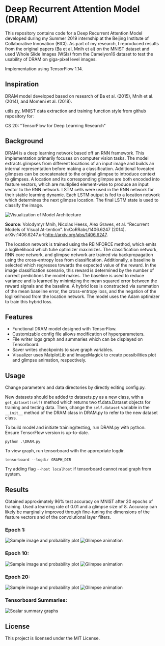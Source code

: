 # Deep Recurrent Attention Model (DRAM)
This repository contains code for a Deep Recurrent Attention Model developed during my Summer 2019 internship at the Beijing Institute of Collaborative Innovation (BICI). As part of my research, I reproduced results from the original papers (Ba et al, Mnih et al) on the MNIST dataset and used Whole Slide Images (WSIs) from the Camelyon16 dataset to test the usability of DRAM on giga-pixel level images.

Implementation using TensorFlow 1.14.

## Inspiration
DRAM model developed based on research of Ba et al. (2015), Mnih et al. (2014), and Momeni et al. (2018).

utils.py, MNIST data extraction and training function style from github repository for: 

CS 20: "TensorFlow for Deep Learning Research" 

## Background 
DRAM is a deep learning network based off an RNN framework. This implementation primarily focuses on computer vision tasks. The model extracts glimpses from different locations of an input image and builds an internal representation before making a classification. Additional foveated glimpses can be concatenated to the original glimpse to introduce context to glimpses. A location and its corresponding glimpse are both encoded into feature vectors, which are multiplied element-wise to produce an input vector to the RNN network. LSTM cells were used in the RNN network for their stable learning dynamic. Each LSTM output is fed to a location network which determines the next glimpse location. The final LSTM state is used to classify the image. 

![Visualization of Model Architecture](https://github.com/theowu23451/DRAM/blob/master/media/DRAM%20Architecture.JPG)

**Source:** Volodymyr Mnih, Nicolas Heess, Alex Graves, et al. “Recurrent Models of Visual At-tention”. In:CoRRabs/1406.6247 (2014). arXiv:1406.6247.url:http://arxiv.org/abs/1406.6247.

The location network is trained using the REINFORCE method, which emits a loglikelihood which tuhe optimizer maximizes. The classification network, RNN core network, and glimpse network are trained via backpropagation using the cross-entropy loss from classification. Additionally, a baseline is selected which regresses towards the expected value of the reward. In the image classification scenario, this reward is determined by the number of correct predictions the model makes. The baseline is used to reduce variance and is learned by minimizing the mean squared error between the reward signals and the baseline. A hybrid loss is constructed via summation of the mean baseline error, the cross-entropy loss, and the negation of the loglikelihood from the location network. The model uses the Adam optimizer to train this hybrid loss.

## Features
- Functional DRAM model designed with TensorFlow.
- Customizable config file allows modification of hyperparameters.
- File writer logs graph and summaries which can be displayed on Tensorboard.
- Saver writes checkpoints to save graph variables.
- Visualizer uses MatplotLib and ImageMagick to create possibilities plot and glimpse animation, respectively.

## Usage
Change parameters and data directories by directly editing config.py.

New datasets should be added to datasets.py as a new class, with a `get_dataset(self)` method which returns two tf.data.Dataset objects for training and testing data. Then, change the `self.dataset` variable in the `__init__` method of the DRAM class in DRAM.py to refer to the new dataset class.

To build model and initiate training/testing, run DRAM.py with python. Ensure TensorFlow version is up-to-date.
```
python .\DRAM.py
```
To view graph, run tensorboard with the appropriate logdir.
```
tensorboard --logdir GRAPH_DIR
```
Try adding flag `--host localhost` if tensorboard cannot read graph from system.

## Results
Obtained approximately 96% test accuracy on MNIST after 20 epochs of training. Used a learning rate of 0.01 and a glimpse size of 8. Accuracy can likely be marginally improved through fine-tuning the dimensions of the feature vectors and of the convolutional layer filters. 

### Epoch 1:
![Sample image and probability plot](https://github.com/theowu23451/DRAM/blob/master/media/img0_epoch0_full_plot.png) ![Glimpse animation](https://github.com/theowu23451/DRAM/blob/master/media/img0_epoch0_glimpse_anim.gif)

### Epoch 10:
![Sample image and probability plot](https://github.com/theowu23451/DRAM/blob/master/media/img0_epoch10_full_plot.png) ![Glimpse animation](https://github.com/theowu23451/DRAM/blob/master/media/img0_epoch10_glimpse_anim.gif)

### Epoch 20:
![Sample image and probability plot](https://github.com/theowu23451/DRAM/blob/master/media/img0_epoch20_full_plot.png) ![Glimpse animation](https://github.com/theowu23451/DRAM/blob/master/media/img0_epoch20_glimpse_anim.gif)

### Tensorboard Summaries:
![Scalar summary graphs](https://github.com/theowu23451/DRAM/blob/master/media/Scalar%20Summaries.JPG)

## License
This project is licensed under the MIT License.
